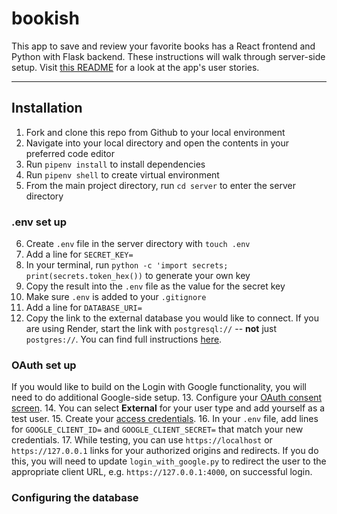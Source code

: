 # bookish

This app to save and review your favorite books has a React frontend and Python with Flask backend. These instructions will walk through server-side setup. Visit [this README](/client/README.md) for a look at the app's user stories. 

***

## Installation

1. Fork and clone this repo from Github to your local environment
2. Navigate into your local directory and open the contents in your preferred code editor
3. Run `pipenv install` to install dependencies 
4. Run `pipenv shell` to create virtual environment
5. From the main project directory, run `cd server` to enter the server directory 

### .env set up
6. Create `.env` file in the server directory with `touch .env`
7. Add a line for `SECRET_KEY=`
8. In your terminal, run `python -c 'import secrets; print(secrets.token_hex())` to generate your own key
9. Copy the result into the `.env` file as the value for the secret key
10. Make sure `.env` is added to your `.gitignore`
11. Add a line for `DATABASE_URI=`
12. Copy the link to the external database you would like to connect. If you are using Render, start the link with `postgresql://` -- **not** just `postgres://`. You can find full instructions [here](https://render.com/docs/databases#connecting-from-outside-render).

### OAuth set up
If you would like to build on the Login with Google functionality, you will need to do additional Google-side setup. 
13. Configure your [OAuth consent screen](https://developers.google.com/workspace/guides/configure-oauth-consent).
14. You can select **External** for your user type and add yourself as a test user. 
15. Create your [access credentials](https://developers.google.com/workspace/guides/create-credentials).
16. In your `.env` file, add lines for `GOOGLE_CLIENT_ID=` and `GOOGLE_CLIENT_SECRET=` that match your new credentials. 
17. While testing, you can use `https://localhost` or `https://127.0.0.1` links for your authorized origins and redirects. If you do this, you will need to update `login_with_google.py` to redirect the user to the appropriate client URL, e.g. `https://127.0.0.1:4000`, on successful login.

### Configuring the database 
